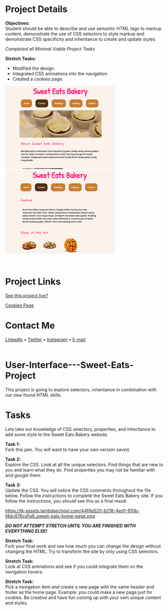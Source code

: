 # Project Details

<b>Objectives:</b><br />
Student should be able to describe and use semantic HTML tags to markup content, demonstrate the use of CSS selectors to style markup and demonstrate CSS specificity and inheritance to create and update styles

*Completed all Minimal Viable Project Tasks*

<strong>Stretch Tasks:</strong><br />
- Modified the design.
- Integrated CSS animations into the navigation.
- Created a cookies page.


<img src="images/sweatshm.png" alt="Design Screenshot"> <img src="images/sweatscookies.png" alt="Design Screenshot">


<br />

# Project Links

<a href="http://jasheletillman.me/Sweet-Eats-User-Interface-Project/" target=_blank> See this project live? </a>

<a href="http://jasheletillman.me/Sweet-Eats-User-Interface-Project/cookies.html" target=_blank> Cookies Page </a>


# Contact Me
<a href="https://www.linkedin.com/in/jashelet/" target=_blank>LinkedIn</a> • <a href="https://twitter.com/jasheloper" target=_blank>Twitter</a> • <a href="https://www.instagram.com/jasheloper/" target=_blank>Instagram</a> • <a href="mailto:jftjashele@gmail.com" target=_blank>E-mail</a> 
<br /><br />


# User-Interface---Sweet-Eats-Project
This project is going to explore selectors, inheritance in combination with our new found HTML skills.

# Tasks
Lets take our knowledge of CSS selectors, properties, and inheritance to add some style to the Sweet Eats Bakery website.  

<b>Task 1: </b> <br />
Fork this pen.  You will want to have your own version saved.

<b>Task 2:  </b> <br />
Explore the CSS.  Look at all the unique selectors.  Find things that are new to you and learn what they do.  Find properties you may not be familiar with and google them.

<b>Task 3:  </b> <br />
Update the CSS.  You will notice the CSS comments throughout the file below.  Follow the instructions to complete the Sweet Eats Bakery site.  If you follow the instructions, you should see this as a final result:

https://tk-assets.lambdaschool.com/44f6a520-b218-4ed1-910b-f4dc876cd1a6_sweet-eats-home-page.png

***DO NOT ATTEMPT STRETCH UNTIL YOU ARE FINISHED WITH EVERYTHING ELSE!***

<b>Stretch Task:  </b> <br />
Fork your final work and see how much you can change the design without changing the HTML.  Try to transform the site by only using CSS selectors.

<b>Stretch Task:  </b> <br />
Look at CSS animations and see if you could integrate them on the navigation hovers.

<b>Stretch Task:  </b> <br />
Pick a navigation item and create a new page with the same header and footer as the home page.  Example: you could make a new page just for cookies.  Be creative and have fun coming up with your own unique content and styles. 
